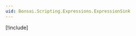 ```yaml
---
uid: Bonsai.Scripting.Expressions.ExpressionSink
---
```


[!include[](../articles/scripting-expressions-overview.md)]